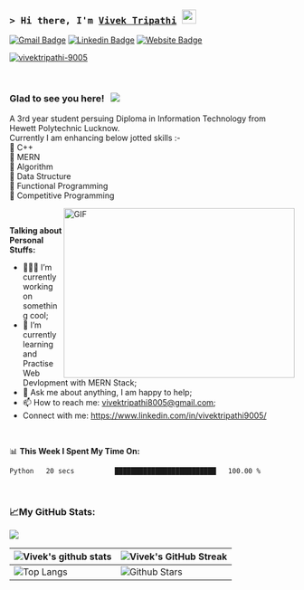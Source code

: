 ### <samp>&gt; Hi there, I'm <a href="https://vivektripathi-9005.github.io/home/" target="_blank">Vivek Tripathi</a> <img src="https://media.giphy.com/media/hvRJCLFzcasrR4ia7z/giphy.gif" width="25"> </samp>
[![Gmail Badge](https://img.shields.io/badge/Gmail-D14836?style=for-the-badge&logo=gmail&logoColor=white)](mailto:vivektripathi8005@gmail.com)
[![Linkedin Badge](https://img.shields.io/badge/LinkedIn-0077B5?style=for-the-badge&logo=linkedin&logoColor=white)](https://www.linkedin.com/in/wampire-vivek-stylish/)
[![Website Badge](https://img.shields.io/badge/Website-3b5998?style=for-the-badge&logo=google-chrome&logoColor=white)](https://vivektripathi-9005.github.io/home/)
<p align="left"> <a href="https://github.com/ryo-ma/github-profile-trophy"><img src="https://github-profile-trophy.vercel.app/?username=vivektripathi-9005" alt="vivektripathi-9005" /></a> </p>

<br />

### Glad to see you here! &nbsp; ![](https://visitor-badge.glitch.me/badge?page_id=vivektripathi-9005)
A 3rd year student persuing Diploma in Information Technology from Hewett Polytechnic Lucknow.<br />
Currently I am enhancing below jotted skills :- <br />
🌟 C++ <br />
🌟 MERN <br />
🌟 Algorithm <br />
🌟 Data Structure <br />
🌟 Functional Programming <br />
🌟 Competitive Programming <br />

<img align="right" alt="GIF" src="https://github.com/vivektripathi-9005/vivektripathi-9005/blob/main/assets/coding.gif?raw=true" width="408" height="300" />
 
 <br />
 
**Talking about Personal Stuffs:**

- 👨🏻‍💻 I’m currently working on something cool;
- 🚀 I’m currently learning and Practise Web Devlopment with MERN Stack;
- 💬 Ask me about anything, I am happy to help;
- 📫 How to reach me: vivektripathi8005@gmail.com;
- Connect with me: https://www.linkedin.com/in/vivektripathi9005/

</br>


📊 **This Week I Spent My Time On:**
<!--START_SECTION:waka-->

```text
Python   20 secs          █████████████████████████   100.00 %
```

<!--END_SECTION:waka-->

<br />

### 📈**My GitHub Stats:**

<p>
  <img height="auto" src="https://activity-graph.herokuapp.com/graph?username=vivektripathi-9005&theme=react-dark" />
</p>

| ![Vivek's github stats](https://github-readme-stats.vercel.app/api?username=vivektripathi-9005&show_icons=true&theme=tokyonight) | ![Vivek's GitHub Streak](https://github-readme-streak-stats.herokuapp.com/?user=vivektripathi-9005&theme=tokyonight) |
| --- | --- |
| ![Top Langs](https://github-readme-stats.vercel.app/api/top-langs/?username=vivektripathi-9005&theme=tokyonight) | ![Github Stars](https://github-readme-stats.vercel.app/api?username=vivektripathi-9005&show_icons=true&locale=en&count_private=true&hide_rank=true&custom_title=My%20GitHub%20Stats&disable_animations=true&theme=tokyonight) |
